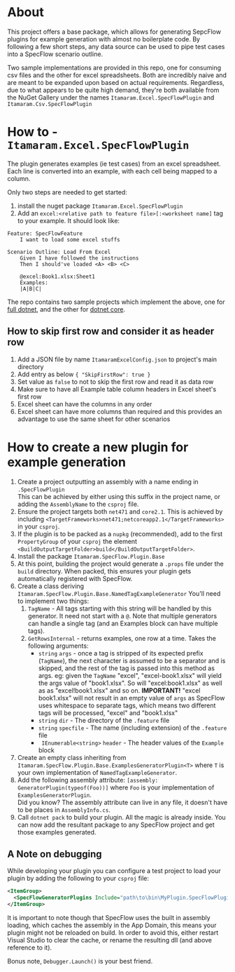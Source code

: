 # About
This project offers a base package, which allows for generating SepcFlow plugins for example generation with almost no boilerplate code. By following a few short steps, any data source can be used to pipe test cases into a SpecFlow scenario outline.

Two sample implementations are provided in this repo, one for consuming csv files and the other for excel spreadsheets. Both are incredibly naive and are meant to be expanded upon based on actual requirements.
Regardless, due to what appears to be quite high demand, they're both available from the NuGet Gallery under the names `Itamaram.Excel.SpecFlowPlugin` and `Itamaram.Csv.SpecFlowPlugin`

# How to - `Itamaram.Excel.SpecFlowPlugin`
The plugin generates examples (ie test cases) from an excel spreadsheet. Each line is converted into an example, with each cell being mapped to a column.

Only two steps are needed to get started:

1. install the nuget package `Itamaram.Excel.SpecFlowPlugin`
1. Add an `excel:<relative path to feature file>[:<worksheet name]` tag to your example.
It should look like:
```gherkin
Feature: SpecFlowFeature
	I want to load some excel stuffs

Scenario Outline: Load From Excel
	Given I have followed the instructions
	Then I should've loaded <A> <B> <C>

	@excel:Book1.xlsx:Sheet1
	Examples: 
	|A|B|C|
```

The repo contains two sample projects which implement the above, one for [full dotnet](Itamaram.Excel.SpecFlowPlugin.IntegrationTests), and the other for [dotnet core](Itamaram.Excel.SpecFlowPlugin.DotNetCore.IntegrationTests). 
## How to skip first row and consider it as header row
1. Add a JSON file by name `ItamaramExcelConfig.json` to project's main directory
2. Add entry as below
    `{
  "SkipFirstRow": true
} 
`
1. Set value as `false` to not to skip the first row and read it as data row
1. Make sure to have all Example table column headers in Excel sheet's first row
1. Excel sheet can have the columns in any order
1. Excel sheet can have more columns than required and this provides an advantage to use the same sheet for other scenarios
# How to create a new plugin for example generation
1. Create a project outputting an assembly with a name ending in `.SpecFlowPlugin`  
   This can be achieved by either using this suffix in the project name, or adding the `AssemblyName` to the `csproj` file.
1. Ensure the project targets both `net471` and `core2.1`. This is achieved by including `<TargetFrameworks>net471;netcoreapp2.1</TargetFrameworks>` in your `csproj`. 
1. If the plugin is to be packed as a `nupkg` (recommended), add to the first `PropertyGroup` of your `csproj` the element `<BuildOutputTargetFolder>build</BuildOutputTargetFolder>`. 
1. Install the package `Itamaram.SpecFlow.Plugin.Base`
1. At this point, building the project would generate a `.props` file under the `build` directory. When packed, this ensures your plugin gets automatically registered with SpecFlow.
1. Create a class deriving `Itamaram.SpecFlow.Plugin.Base.NamedTagExampleGenerator`
You'll need to implement two things:
   1. `TagName` - All tags starting with this string will be handled by this generator. It need not start with a `@`. Note that multiple generators can handle a single tag (and an Examples block can have multiple tags).
   1. `GetRowsInternal` - returns examples, one row at a time. Takes the following arguments:
      * `string` `args` - once a tag is stripped of its expected prefix (`TagName`), the next character is assumed to be a separator and is skipped, and the rest of the tag is passed into this method as args. eg: given the `TagName` "excel", "excel-book1.xlsx" will yield the args value of "book1.xlsx". So will "excel:book1.xlsx" as well as as "excel!book1.xlsx" and so on.
      **IMPORTANT!** "excel book1.xlsx" will not result in an empty value of `args` as SpecFlow uses whitespace to separate tags, which means two different tags will be processed, "excel" and "book1.xlsx"
      * `string` `dir` - The directory of the `.feature` file
      * `string` `specfile` - The name (including extension) of the `.feature` file
      * ` IEnumerable<string>` `header` - The header values of the `Example` block
1. Create an empty class inheriting from `Itamaram.SpecFlow.Plugin.Base.ExamplesGeneratorPlugin<T>` where `T` is your own implementation of `NamedTagExampleGenerator`.
1. Add the following assembly attribute: `[assembly: GeneratorPlugin(typeof(Foo))]` where `Foo` is your implementation of `ExamplesGeneratorPlugin`.  
Did you know? The assembly attribute can live in any file, it doesn't have to be places in `AssemblyInfo.cs`.
1. Call `dotnet pack` to build your plugin. All the magic is already inside. You can now add the resultant package to any SpecFlow project and get those examples generated.
  
  ## A Note on debugging
  While developing your plugin you can configure a test project to load your plugin by adding the following to your `csproj` file:
  ```xml
  <ItemGroup>
    <SpecFlowGeneratorPlugins Include="path\to\bin\MyPlugin.SpecFlowPlugin.dll" />
  </ItemGroup>
  ```
It is important to note though that SpecFlow uses the built in assembly loading, which caches the assembly in the App Domain, this means your plugin might not be reloaded on build. In order to avoid this, either restart Visual Studio to clear the cache, or rename the resulting dll (and above reference to it).

Bonus note, `Debugger.Launch()` is your best friend.